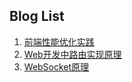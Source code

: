 ## Blog List

1. [前端性能优化实践](./src/前端性能优化实践.md)
2. [Web开发中路由实现原理](./src/Web开发中路由实现原理.md)
3. [WebSocket原理](./src/WebSocket原理.md)

